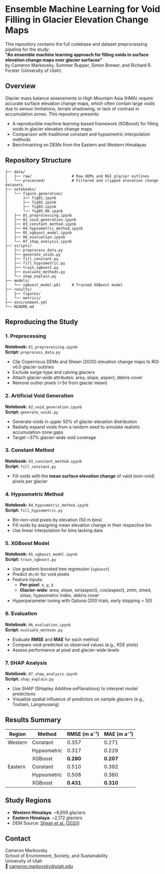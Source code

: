 # Ensemble Machine Learning for Void Filling in Glacier Elevation Change Maps

This repository contains the full codebase and dataset preprocessing pipeline for the study:  
**"An ensemble machine learning approach for filling voids in surface elevation change maps over glacier surfaces"**  
by Cameron Markovsky, Summer Rupper, Simon Brewer, and Richard R. Forster (University of Utah).

## Overview

Glacier mass balance assessments in High Mountain Asia (HMA) require accurate surface elevation change maps, which often contain large voids due to sensor limitations, terrain shadowing, or lack of contrast in accumulation zones. This repository presents:

- A reproducible machine learning-based framework (XGBoost) for filling voids in glacier elevation change maps
- Comparison with traditional constant and hypsometric interpolation methods
- Benchmarking on DEMs from the Eastern and Western Himalayas

## Repository Structure

```
├── data/
│   ├── raw/                  # Raw DEMs and RGI glacier outlines
│   └── processed/            # Filtered and clipped elevation change datasets
├── notebooks/
│   └── figure_generation/
│       ├── fig01.ipynb
│       ├── fig02.ipynb
│       ├── fig03.ipynb
│       └── fig05_06.ipynb 
│   ├── 01_preprocessing.ipynb
│   ├── 02_void_generation.ipynb
│   ├── 03_constant_method.ipynb
│   ├── 04_hypsometric_method.ipynb
│   ├── 05_xgboost_model.ipynb
│   ├── 06_evaluation.ipynb
│   └── 07_shap_analysis.ipynb
├── scripts/
│   ├── preprocess_data.py
│   ├── generate_voids.py
│   ├── fill_constant.py
│   ├── fill_hypsometric.py
│   ├── train_xgboost.py
│   ├── evaluate_methods.py
│   └── shap_explain.py
├── models/
│   └── xgboost_model.pkl     # Trained XGBoost model
├── results/
│   ├── figures/
│   └── metrics/
├── environment.yml
└── README.md
```

## Reproducing the Study

### 1. Preprocessing
**Notebook:** `01_preprocessing.ipynb`  
**Script:** `preprocess_data.py`

- Clip Copernicus DEMs and Shean (2020) elevation change maps to RGI v6.0 glacier outlines
- Exclude surge-type and calving glaciers
- Attach glacier-wide attributes: area, slope, aspect, debris cover
- Remove outlier pixels (>3σ from glacier mean)

### 2. Artificial Void Generation
**Notebook:** `02_void_generation.ipynb`  
**Script:** `generate_voids.py`

- Generate voids in upper 50% of glacier elevation distribution
- Radially expand voids from a random seed to simulate realistic accumulation-zone gaps
- Target ~37% glacier-wide void coverage

### 3. Constant Method
**Notebook:** `03_constant_method.ipynb`  
**Script:** `fill_constant.py`

- Fill voids with the **mean surface elevation change** of valid (non-void) pixels per glacier

### 4. Hypsometric Method
**Notebook:** `04_hypsometric_method.ipynb`  
**Script:** `fill_hypsometric.py`

- Bin non-void pixels by elevation (50 m bins)
- Fill voids by assigning mean elevation change in their respective bin
- Use linear interpolation for bins lacking data

### 5. XGBoost Model
**Notebook:** `05_xgboost_model.ipynb`  
**Script:** `train_xgboost.py`

- Use gradient-boosted tree regression (`xgboost`)
- Predict `dh/dt` for void pixels
- Feature inputs:
  - **Per-pixel**: x, y, z
  - **Glacier-wide**: area, slope, sin(aspect), cos(aspect), zmin, zmed, zmax, hypsometric index, debris cover
- Hyperparameter tuning with Optuna (200 trials, early stopping = 50)

### 6. Evaluation
**Notebook:** `06_evaluation.ipynb`  
**Script:** `evaluate_methods.py`

- Evaluate **RMSE** and **MAE** for each method
- Compare void-predicted vs observed values (e.g., KDE plots)
- Assess performance at pixel and glacier-wide levels

### 7. SHAP Analysis
**Notebook:** `07_shap_analysis.ipynb`  
**Script:** `shap_explain.py`

- Use SHAP (SHapley Additive exPlanations) to interpret model predictions
- Visualize spatial influence of predictors on sample glaciers (e.g., Toshain, Langmusang)

## Results Summary

| Region | Method      | RMSE (m a⁻¹) | MAE (m a⁻¹) |
|--------|-------------|--------------|-------------|
| Western | Constant    | 0.357        | 0.271       |
|         | Hypsometric | 0.317        | 0.229       |
|         | XGBoost     | **0.280**    | **0.207**   |
| Eastern | Constant    | 0.510        | 0.392       |
|         | Hypsometric | 0.508        | 0.360       |
|         | XGBoost     | **0.431**    | **0.310**   |

## Study Regions

- **Western Himalaya**: ~8,659 glaciers
- **Eastern Himalaya**: ~2,172 glaciers
- DEM Source: [Shean et al. (2020)](https://doi.org/10.5281/ZENODO.3872696)

## Contact

Cameron Markovsky  
School of Environment, Society, and Sustainability  
University of Utah  
📧 cameron.markovsky@utah.edu
